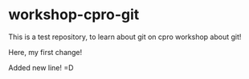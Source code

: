 # workshop-cpro-git
This is a test repository, to learn about git on cpro workshop about git!

Here, my first change!

Added new line! =D